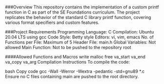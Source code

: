 ###Overview
This repository contains the implementation of a custom printf function in C as part of the SE Foundations curriculum. 
The project replicates the behavior of the standard C library printf function, covering various format specifiers and custom features.

###Project Requirements
Programming Language: C
Compilation: Ubuntu 20.04 LTS using gcc
Code Style: Betty style
Editors: vi, vim, emacs
No. of Functions per File: Maximum of 5
Header File: main.h
Global Variables: Not allowed
Main Function: Not to be pushed to the repository root

####Allowed Functions and Macros
write
malloc
free
va_start
va_end
va_copy
va_arg
Compilation Instructions
To compile the code:

bash
Copy code
gcc -Wall -Werror -Wextra -pedantic -std=gnu89 *.c
Ensure no C files containing main are pushed to the root directory.
